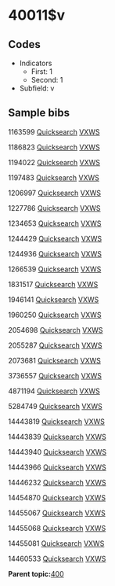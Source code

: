 # 40011$v

## Codes

-   Indicators
    -   First: 1
    -   Second: 1
-   Subfield: v

## Sample bibs

1163599 [Quicksearch](https://search.library.yale.edu/catalog/1163599) [VXWS](http://prodorbis.library.yale.edu:7014/vxws/GetHoldingsService?bibId=1163599)

1186823 [Quicksearch](https://search.library.yale.edu/catalog/1186823) [VXWS](http://prodorbis.library.yale.edu:7014/vxws/GetHoldingsService?bibId=1186823)

1194022 [Quicksearch](https://search.library.yale.edu/catalog/1194022) [VXWS](http://prodorbis.library.yale.edu:7014/vxws/GetHoldingsService?bibId=1194022)

1197483 [Quicksearch](https://search.library.yale.edu/catalog/1197483) [VXWS](http://prodorbis.library.yale.edu:7014/vxws/GetHoldingsService?bibId=1197483)

1206997 [Quicksearch](https://search.library.yale.edu/catalog/1206997) [VXWS](http://prodorbis.library.yale.edu:7014/vxws/GetHoldingsService?bibId=1206997)

1227786 [Quicksearch](https://search.library.yale.edu/catalog/1227786) [VXWS](http://prodorbis.library.yale.edu:7014/vxws/GetHoldingsService?bibId=1227786)

1234653 [Quicksearch](https://search.library.yale.edu/catalog/1234653) [VXWS](http://prodorbis.library.yale.edu:7014/vxws/GetHoldingsService?bibId=1234653)

1244429 [Quicksearch](https://search.library.yale.edu/catalog/1244429) [VXWS](http://prodorbis.library.yale.edu:7014/vxws/GetHoldingsService?bibId=1244429)

1244936 [Quicksearch](https://search.library.yale.edu/catalog/1244936) [VXWS](http://prodorbis.library.yale.edu:7014/vxws/GetHoldingsService?bibId=1244936)

1266539 [Quicksearch](https://search.library.yale.edu/catalog/1266539) [VXWS](http://prodorbis.library.yale.edu:7014/vxws/GetHoldingsService?bibId=1266539)

1831517 [Quicksearch](https://search.library.yale.edu/catalog/1831517) [VXWS](http://prodorbis.library.yale.edu:7014/vxws/GetHoldingsService?bibId=1831517)

1946141 [Quicksearch](https://search.library.yale.edu/catalog/1946141) [VXWS](http://prodorbis.library.yale.edu:7014/vxws/GetHoldingsService?bibId=1946141)

1960250 [Quicksearch](https://search.library.yale.edu/catalog/1960250) [VXWS](http://prodorbis.library.yale.edu:7014/vxws/GetHoldingsService?bibId=1960250)

2054698 [Quicksearch](https://search.library.yale.edu/catalog/2054698) [VXWS](http://prodorbis.library.yale.edu:7014/vxws/GetHoldingsService?bibId=2054698)

2055287 [Quicksearch](https://search.library.yale.edu/catalog/2055287) [VXWS](http://prodorbis.library.yale.edu:7014/vxws/GetHoldingsService?bibId=2055287)

2073681 [Quicksearch](https://search.library.yale.edu/catalog/2073681) [VXWS](http://prodorbis.library.yale.edu:7014/vxws/GetHoldingsService?bibId=2073681)

3736557 [Quicksearch](https://search.library.yale.edu/catalog/3736557) [VXWS](http://prodorbis.library.yale.edu:7014/vxws/GetHoldingsService?bibId=3736557)

4871194 [Quicksearch](https://search.library.yale.edu/catalog/4871194) [VXWS](http://prodorbis.library.yale.edu:7014/vxws/GetHoldingsService?bibId=4871194)

5284749 [Quicksearch](https://search.library.yale.edu/catalog/5284749) [VXWS](http://prodorbis.library.yale.edu:7014/vxws/GetHoldingsService?bibId=5284749)

14443819 [Quicksearch](https://search.library.yale.edu/catalog/14443819) [VXWS](http://prodorbis.library.yale.edu:7014/vxws/GetHoldingsService?bibId=14443819)

14443839 [Quicksearch](https://search.library.yale.edu/catalog/14443839) [VXWS](http://prodorbis.library.yale.edu:7014/vxws/GetHoldingsService?bibId=14443839)

14443940 [Quicksearch](https://search.library.yale.edu/catalog/14443940) [VXWS](http://prodorbis.library.yale.edu:7014/vxws/GetHoldingsService?bibId=14443940)

14443966 [Quicksearch](https://search.library.yale.edu/catalog/14443966) [VXWS](http://prodorbis.library.yale.edu:7014/vxws/GetHoldingsService?bibId=14443966)

14446232 [Quicksearch](https://search.library.yale.edu/catalog/14446232) [VXWS](http://prodorbis.library.yale.edu:7014/vxws/GetHoldingsService?bibId=14446232)

14454870 [Quicksearch](https://search.library.yale.edu/catalog/14454870) [VXWS](http://prodorbis.library.yale.edu:7014/vxws/GetHoldingsService?bibId=14454870)

14455067 [Quicksearch](https://search.library.yale.edu/catalog/14455067) [VXWS](http://prodorbis.library.yale.edu:7014/vxws/GetHoldingsService?bibId=14455067)

14455068 [Quicksearch](https://search.library.yale.edu/catalog/14455068) [VXWS](http://prodorbis.library.yale.edu:7014/vxws/GetHoldingsService?bibId=14455068)

14455081 [Quicksearch](https://search.library.yale.edu/catalog/14455081) [VXWS](http://prodorbis.library.yale.edu:7014/vxws/GetHoldingsService?bibId=14455081)

14460533 [Quicksearch](https://search.library.yale.edu/catalog/14460533) [VXWS](http://prodorbis.library.yale.edu:7014/vxws/GetHoldingsService?bibId=14460533)

**Parent topic:**[400](../../tags/400/400.md)

